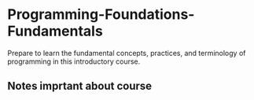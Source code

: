 # Programming-Foundations-Fundamentals
Prepare to learn the fundamental concepts, practices, and terminology of programming in this introductory course.

## Notes imprtant about course 

